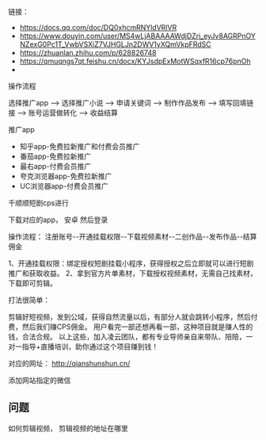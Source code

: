 链接：

- https://docs.qq.com/doc/DQ0xhcmRNYldVRlVR
- https://www.douyin.com/user/MS4wLjABAAAAWdjDZri_eyJv8AGRPnOYNZexG0Pc1T_VwbVSXiZ7VJHGLJn2DWV1yXQmVkpFRdSC
- https://zhuanlan.zhihu.com/p/628826748
- https://qmuqngs7qt.feishu.cn/docx/KYJsdpExMotWSqxfR16cp76pnOh
- 

操作流程

选择推广app --> 选择推广小说 --> 申请关键词 --> 制作作品发布 --> 填写回填链接 --> 账号运营做转化 --> 收益结算

推广app
- 知乎app-免费拉新推广和付费会员推广
- 番茄app-免费拉新推广
- 最右app-付费会员推广
- 夸克浏览器app-免费拉新推广
- UC浏览器app-付费会员推广

千顺顺短剧cps进行

下载对应的app， 安卓
然后登录

操作流程：
注册账号--开通挂载权限--下载视频素材--二创作品--发布作品--结算佣金

1、开通挂载权限：绑定授权短剧挂载小程序，获得授权之后立即就可以进行短剧推广和获取收益。
2、拿到官方片单素材，下载授权视频素材，无需自己找素材，下载即可剪辑。

打法很简单：

剪辑好短视频，发到公域，获得自然流量以后，有部分人就会跳转小程序，然后付费，然后我们赚CPS佣金。
用户看完一部还想再看一部，这种项目就是赚人性的钱，合法合规。
以上这些，加入凌云团队，都有专业导师亲自来带队、陪陪，一对一指导+直播培训，助你通过这个项目赚到钱！

对应的网址：
http://qianshunshun.cn/

添加网站指定的微信

## 问题
如何剪辑视频， 剪辑视频的地址在哪里


